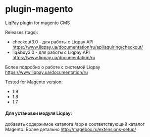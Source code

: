 plugin-magento
=============

LiqPay plugin for magento CMS

Releases (tags):
- checkout3.0 - для работы с Liqpay API https://www.liqpay.ua/documentation/ru/api/aquiring/checkout/
- liq&buy3.0 - для работы с Liqpay API https://www.liqpay.ua/documentation/ru

Более подробно о работе с системой Liqpay https://www.liqpay.ua/documentation/ru

Tested for Magento version:
- 1.9 
- 1.8
- 1.7

#### Для установки модуля Liqpay:
добавить содержимое каталога /app в соответствующий каталог Magento.
Более детально http://magebox.ru/extensions-setup/


